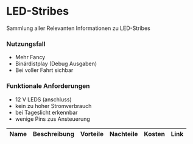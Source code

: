 # LED-Stribes
Sammlung aller Relevanten Informationen zu LED-Stribes


### Nutzungsfall
- Mehr Fancy
- Binärdistplay (Debug Ausgaben)
- Bei voller Fahrt sichbar
### Funktionale Anforderungen
- 12 V LEDS (anschluss)
- kein zu hoher Stromverbrauch
- bei Tageslicht erkennbar
- wenige Pins zus Ansteuerung

| Name | Beschreibung | Vorteile | Nachteile | Kosten | Link | 
| :--: | :----------: | :------: | :-------: | :----: | :--: |